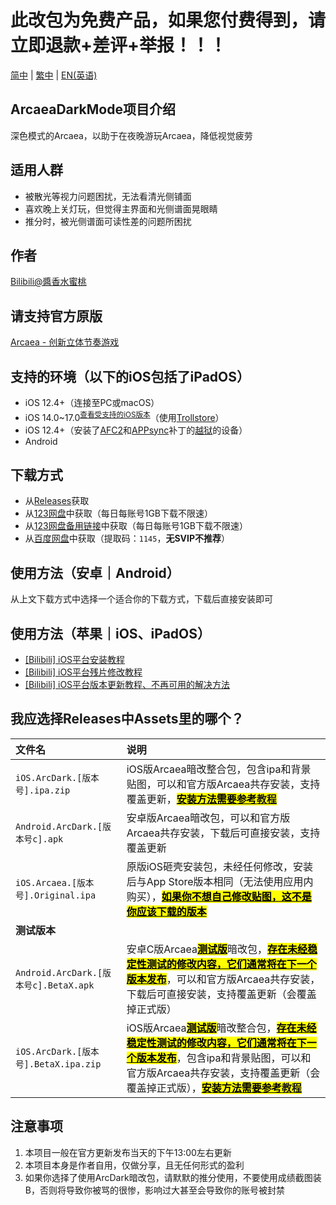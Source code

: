 # 此改包为免费产品，如果您付费得到，请立即退款+差评+举报！！！

[简中](README.md) | [繁中](README_zh-Hant.md) | [EN(英语)](README_en-US.md)

## ArcaeaDarkMode项目介绍
深色模式的Arcaea，以助于在夜晚游玩Arcaea，降低视觉疲劳

## 适用人群
* 被散光等视力问题困扰，无法看清光侧铺面  
* 喜欢晚上关灯玩，但觉得主界面和光侧谱面晃眼睛  
* 推分时，被光侧谱面可读性差的问题所困扰

## 作者
[Bilibili@醬香水蜜桃](https://space.bilibili.com/1731112026)

## 请支持官方原版
[Arcaea - 创新立体节奏游戏](https://arcaea.lowiro.com/)

## 支持的环境（以下的iOS包括了iPadOS）
* iOS 12.4+（连接至PC或macOS）
* iOS 14.0~17.0<sup>[查看受支持的iOS版本](Trollstore_Support_Version.md)</sup>（使用[Trollstore](https://blog.6ziz.com/trollstore)）
* iOS 12.4+（安装了[AFC2](https://www.i4.cn/news_detail_1623.html)和[APPsync](https://www.i4.cn/news_detail_21968.html)补丁的[越狱](https://www.i4.cn/index_search.action?type=3&model=1&k=%E8%B6%8A%E7%8B%B1)的设备）
* Android 

## 下载方式
* 从[Releases](https://github.com/LingFeng751/ArcaeaDarkMode/releases)获取  
* 从[123网盘](https://www.123684.com/s/HOGzTd-WhG7H)中获取（每日每账号1GB下载不限速）  
* 从[123网盘备用链接](https://www.123865.com/s/HOGzTd-WhG7H)中获取（每日每账号1GB下载不限速）  
* 从[百度网盘](https://pan.baidu.com/s/1BI6dKJd5P8EG7FsV6eh_rA?pwd=1145)中获取（提取码：`1145`，**无SVIP不推荐**）

## 使用方法（安卓｜Android）
从上文下载方式中选择一个适合你的下载方式，下载后直接安装即可

## 使用方法（苹果｜iOS、iPadOS）
* [[Bilibili] iOS平台安装教程](https://www.bilibili.com/video/BV1VrQtYgEQg/)  
* [[Bilibili] iOS平台残片修改教程](https://www.bilibili.com/video/BV1TCV1zZEYc/)
* [[Bilibili] iOS平台版本更新教程、不再可用的解决方法](https://www.bilibili.com/video/BV1sTe8zfEM7/)

## 我应选择Releases中Assets里的哪个？
| 文件名 | 说明  |
|:------|:------|
| `iOS.ArcDark.[版本号].ipa.zip` | iOS版Arcaea暗改整合包，包含ipa和背景贴图，可以和官方版Arcaea共存安装，支持覆盖更新，<mark><ins>**安装方法需要参考[教程](https://www.bilibili.com/video/BV1VrQtYgEQg/)**</mark></ins> |
| `Android.ArcDark.[版本号c].apk` | 安卓版Arcaea暗改包，可以和官方版Arcaea共存安装，下载后可直接安装，支持覆盖更新 |
| `iOS.Arcaea.[版本号].Original.ipa` | 原版iOS砸壳安装包，未经任何修改，安装后与App Store版本相同（无法使用应用内购买），<mark><ins>**如果你不想自己修改贴图，这不是你应该下载的版本**</mark></ins> |
| **测试版本** |  |
| `Android.ArcDark.[版本号c].BetaX.apk` | 安卓C版Arcaea<mark><ins>**测试版**</mark></ins>暗改包，<mark><ins>**存在未经稳定性测试的修改内容，它们通常将在下一个版本发布**</mark></ins>，可以和官方版Arcaea共存安装，下载后可直接安装，支持覆盖更新（会覆盖掉正式版） |
| `iOS.ArcDark.[版本号].BetaX.ipa.zip` | iOS版Arcaea<mark><ins>**测试版**</mark></ins>暗改整合包，<mark><ins>**存在未经稳定性测试的修改内容，它们通常将在下一个版本发布**</mark></ins>，包含ipa和背景贴图，可以和官方版Arcaea共存安装，支持覆盖更新（会覆盖掉正式版），<mark><ins>**安装方法需要参考[教程](https://www.bilibili.com/video/BV1VrQtYgEQg/)**</mark></ins> |

## 注意事项
1. 本项目一般在官方更新发布当天的下午13:00左右更新  
2. 本项目本身是作者自用，仅做分享，且无任何形式的盈利  
3. 如果你选择了使用ArcDark暗改包，请默默的推分使用，不要使用成绩截图装B，否则将导致你被骂的很惨，影响过大甚至会导致你的账号被封禁
